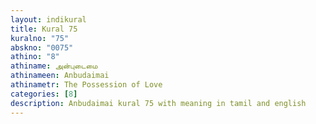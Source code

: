 ```yaml
---
layout: indikural
title: Kural 75
kuralno: "75"
abskno: "0075"
athino: "8"
athiname: அன்புடைமை
athinameen: Anbudaimai
athinametr: The Possession of Love
categories: [8]
description: Anbudaimai kural 75 with meaning in tamil and english 
---
```


